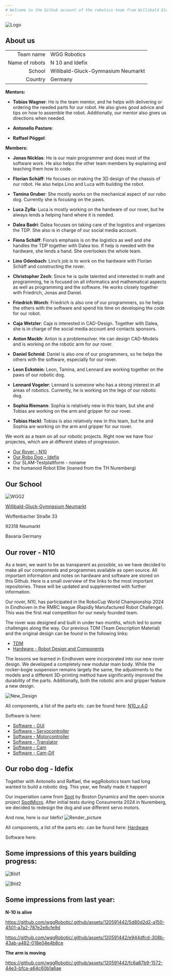 ```yaml
---
# Welcome to the Github account of the robotics team from Willibald Gluck Gymnasium Neumarkt (Germany).
--- 
```

![Logo](https://github.com/wggRobotic/.github/assets/120591442/71076e2b-45c4-4d95-84df-6dd16ad28a9a)

## About us

|  |  |
|-----:|-----------|
|Team name     | WGG Robotics  |
|Name of robots |   N 10  and Idefix  |
|School        | Willibald-Gluck-Gymnasium Neumarkt      |
|Country        | Germany      |


**Mentors:**

- **Tobias Wagner**: 
He is the team mentor, and he helps with delivering or ordering the needed parts for our robot. He also gives good advice and tips on how to assemble the robot. Additionally, our mentor also gives us directions when needed.

- **Antonello Pastore**:
- **Raffael Pöggel**:

**Members:**
- **Jonas Nicklas**:
He is our main programmer and does most of the software work. He also helps the other team members by explaining and teaching them how to code.

- **Florian Schäff**:
He focuses on making the 3D design of the chassis of our robot. He also helps Lino and Luca with building the robot.

- **Tamina Gruber**:
She mostly works on the mechanical aspect of our robo dog. Currently she is focusing on the paws.

- **Luca Zylla**:
Luca is mostly working on the hardware of our rover, but he always lends a helping hand where it is needed.

- **Dalea Badri**:
Dalea focuses on taking care of the logistics and organizes the TDP. She also is in charge of our social media account.

- **Fiona Schäff**:
Fiona’s emphasis is on the logistics as well and she handles the TDP together with Dalea too. If help is needed with the hardware, she lends a hand. She overlookes the whole team.

- **Lino Odenbach**:
Lino’s job is to work on the hardware with Florian Schäff and constructing the rover.

- **Christopher Zech**:
Since he is quite talented and interested in math and programming, he is focused on all informatics and mathematical aspects as well as programming and the software. He works closely together with Friedrich, Jonas and Daniel.

- **Friedrich Worch**:
Friedrich is also one of our programmers, so he helps the others with the software and spend his time on developing the code for our robot. 

- **Caja Wetzler**:
Caja is interested in CAD-Design. Together with Dalea, she is in charge of the social media account and contacts sponsors.

- **Anton Mackh**:
Anton is a problemsolver. He can design CAD-Models and is working on the robotic arm for our rover.

- **Daniel Schmid**:
Daniel is also one of our programmers, so he helps the others with the software, especially for our rover.

- **Leon Eckstein**:
Leon, Tamina, and Lennard are working together on the paws of our robotic dog.

- **Lennard Vogeler**:
Lennard is someone who has a strong interest in all areas of robotics. Currently, he is working on the legs of our robotic dog.

- **Sophia Riemann**:
Sophia is relatively new in this team, but she and Tobias are working on the arm and gripper for our rover.

- **Tobias Hackl**:
Tobias is also relatively new in this team, but he and Sophia are working on the arm and gripper for our rover.


We work as a team on all our robotic projects. Right now we have four projectes, which are at different states of progression.

- [Our Rover - N10](https://github.com/wggRobotic/CAD-Files-N10_version_4_0)
- [Our Robo Dog - Idefix](https://github.com/wggRobotic/CAD-Files-Idefix)
- Our SLAM-Testplattform - noname
- the humanoid Robot Ellie (loaned from the TH Nuremberg)


## Our School

![WGG2](https://github.com/wggRobotic/.github/assets/120591442/5a6a1017-aaa8-4f51-a416-ad4f99746f07)

[Willibald-Gluck-Gymnasium Neumarkt](https://www.wgg-neumarkt.de/)

Woffenbacher Straße 33

92318 Neumarkt 

Bavaria Germany

## Our rover - N10

As a team, we want to be as transparent as possible, so we have decided to make all our components and programmes available as open source. All important information and notes on hardware and software are stored on this Github. Here is a small overview of the links to the most important repositories. These will be updated and supplemented with further information.

Our rover, N10, has participated in the RoboCup World Championship 2024 in Eindhoven in the RMRC league (Rapidly Manufactured Robot Challenge). This was the first real competition for our newly founded team.

The rover was designed and built in under two months, which led to some challenges along the way. Our previous TDM (Team Description Material) and the original design can be found in the following links:

+ [TDM](https://github.com/wggRobotic/N10-Robot)
+ [Hardware - Robot Design and Components](https://github.com/wggRobotic/CAD-Files-and-Components-N10)


The lessons we learned in Eindhoven were incorporated into our new rover design. We developed a completely new modular main body. While the rocker-bogie suspension remains largely the same, the adjustments to the models and a different 3D-printing method have significantly improved the durability of the parts. Additionally, both the robotic arm and gripper feature a new design.

![New_Design](https://github.com/wggRobotic/CAD-Files-N10_version_4_0/blob/main/Rover_Render.png)

All components, a list of the parts etc. can be found here: [N10_v.4.0](https://github.com/wggRobotic/CAD-Files-N10_version_4_0)

Software is here:
+ [Software - GUI](https://github.com/wggRobotic/N10C)
+ [Software - Servocontroller](https://github.com/wggRobotic/N10-PCA9685-Servo-Controller)
+ [Software - Motorcontroller](https://github.com/wggRobotic/N10-EduDrive)
+ [Software - Translator](https://github.com/wggRobotic/N10-Translator)
+ [Software - Cam](https://github.com/wggRobotic/N10-CAM-PUB)
+ [Software - Cam-Dif](https://github.com/wggRobotic/N10-CAM-DIF)

## Our robo dog - Idefix
Together with Antonello and Raffael, the wggRobotics team had long wanted to build a robotic dog. This year, we finally made it happen! 

Our insperiation came from [Spot](https://bostondynamics.com/products/spot/) by Boston Dynamics and the open-source project [SpotMicro](https://spotmicroai.readthedocs.io/en/latest/).  After initial tests during Consumenta 2024 in Nuremberg, we decided to redesign the dog and use different servo motors.

And now, here is our Idefix!
![Render_picture](https://github.com/wggRobotic/CAD-Files-Idefix/blob/main/Render.png)

All components, a list of the parts etc. can be found here: [Hardware](https://github.com/wggRobotic/CAD-Files-Idefix)

Software here:


## Some impressions of this years building progress:
![Bild1](https://github.com/wggRobotic/CAD-Files-N10_version_4_0/blob/main/IMG_4861.jpg)

![Bild2](https://github.com/wggRobotic/CAD-Files-N10_version_4_0/blob/main/IMG_4863.jpg)



## Some impressions from last year:
**N-10 is alive**

https://github.com/wggRobotic/.github/assets/120591442/5d80d2d2-a150-4501-a7a2-787e2e8cfe9d


https://github.com/wggRobotic/.github/assets/120591442/e944dfcd-308b-43ab-a482-018e04e4b8ce

**The arm is moving**

https://github.com/wggRobotic/.github/assets/120591442/fc6a87b9-1572-44e3-bfca-a64c60b1a6ae









